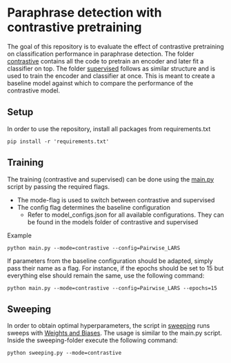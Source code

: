 # Paraphrase detection with contrastive pretraining
The goal of this repository is to evaluate the effect of contrastive pretraining on classification performance 
in paraphrase detection. The folder [contrastive](./contrastive) contains all the code to pretrain an encoder and later fit a classifier 
on top.
The folder [supervised](./supervised) follows as similar structure and is used to train the encoder and classifier at once.
This is meant to create a baseline model against which to compare the performance of the contrastive model.

## Setup
In order to use the repository, install all packages from requirements.txt
```
pip install -r 'requirements.txt'
```


## Training
The training (contrastive and supervised) can be done using the [main.py](./main.py) script by passing the required flags.
- The mode-flag is used to switch between contrastive and supervised
- The config flag determines the baseline configuration 
  - Refer to model_configs.json for all available configurations. They can be found in the models folder of contrastive and supervised   

Example
```
python main.py --mode=contrastive --config=Pairwise_LARS
```

If parameters from the baseline configuration should be adapted, simply pass their name as a flag. 
For instance, if the epochs should be set to 15 but everything else should remain the same, use the following command:

```
python main.py --mode=contrastive --config=Pairwise_LARS --epochs=15
```


## Sweeping
In order to obtain optimal hyperparameters, the script in [sweeping](./sweeping) runs sweeps with [Weights and Biases](www.wandb.ai).
The usage is similar to the main.py script. Inside the sweeping-folder execute the following command:
```
python sweeping.py --mode=contrastive
```
